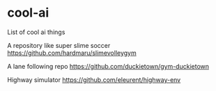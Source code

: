 # cool-ai
List of cool ai things


A repository like super slime soccer
https://github.com/hardmaru/slimevolleygym


A lane following repo
https://github.com/duckietown/gym-duckietown

Highway simulator
https://github.com/eleurent/highway-env
